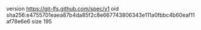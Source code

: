 version https://git-lfs.github.com/spec/v1
oid sha256:e4755701eaea87b4da85f2c8e667743806343e111a0fbbc4b60eaf11af78e6e6
size 195
